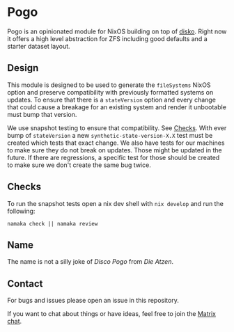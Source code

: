 # Pogo

Pogo is an opinionated module for NixOS building on top of [disko](http://github.com/nix-community/disko/).
Right now it offers a high level abstraction for ZFS including good defaults and a starter dataset layout.

## Design

This module is designed to be used to generate the `fileSystems` NixOS option and preserve compatibility with previously formatted systems on updates.
To ensure that there is a `stateVersion` option and every change that could cause a breakage for an existing system and render it unbootable must bump that version.

We use snapshot testing to ensure that compatibility. See [Checks](#checks).
With ever bump of `stateVersion` a new `synthetic-state-version-X.X` test must be created which tests that exact change.
We also have tests for our machines to make sure they do not break on updates. Those might be updated in the future.
If there are regressions, a specific test for those should be created to make sure we don't create the same bug twice.

## Checks

To run the snapshot tests open a nix dev shell with `nix develop` and run the following:

```
namaka check || namaka review
```

## Name

The name is not a silly joke of *Disco Pogo* from *Die Atzen*.

## Contact

For bugs and issues please open an issue in this repository.

If you want to chat about things or have ideas, feel free to join the [Matrix chat](https://matrix.to/#/#nuschtos:c3d2.de).
